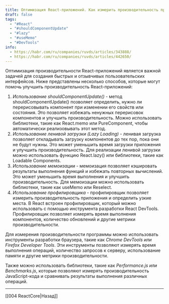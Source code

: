 ```yaml
---
title: Оптимизация React-приложений. Как измерить производительность программы?
draft: false
tags:
  - "#React"
  - "#shouldComponentUpdate"
  - "#lazy"
  - "#useMemo"
  - "#DevTools"
info:
  - https://habr.com/ru/companies/ruvds/articles/343888/
  - https://habr.com/ru/companies/ruvds/articles/442650/
---
```

Оптимизация производительности React-приложений является важной задачей для создания быстрых и отзывчивых пользовательских интерфейсов. Ниже представлены несколько способов, которые могут помочь улучшить производительность React-приложений:

1. _Использование shouldComponentUpdate()_ - метод shouldComponentUpdate() позволяет определить, нужно ли перерисовывать компонент при изменении его свойств или состояния. Это позволяет избежать ненужных перерисовок компонентов и улучшить производительность. Можно использовать библиотеки, такие как React.memo или PureComponent, чтобы автоматически реализовывать этот метод.
2. _Использование ленивой загрузки (Lazy Loading)_ - ленивая загрузка позволяет откладывать загрузку компонентов до тех пор, пока они не будут нужны. Это может уменьшить время загрузки приложения и улучшить производительность. Для реализации ленивой загрузки можно использовать функцию React.lazy() или библиотеки, такие как Loadable Components.
3. _Использование мемоизации_ - мемоизация позволяет кэшировать результаты выполнения функций и избежать повторных вычислений. Это может уменьшить время выполнения и улучшить производительность. Для мемоизации можно использовать библиотеки, такие как useMemo или Reselect.
4. _Использование профилировщика_ - профилировщик позволяет измерить производительность приложения и определить узкие места. В React встроен профилировщик, который можно использовать с помощью инструмента разработки React DevTools. Профилировщик позволяет измерять время выполнения компонентов, количество обновлений и другие метрики производительности.

Для измерения производительности программы можно использовать инструменты разработки браузера, такие как _Chrome DevTools или Firefox Developer Tools_. Эти инструменты позволяют измерять время выполнения операций, количество запросов к серверу, использование памяти и другие метрики производительности.

Также можно использовать библиотеки, такие как _Performance.js или Benchmarks.js_, которые позволяют измерять производительность JavaScript-кода и сравнивать результаты выполнения различных операций.

---

[[004 ReactCore|Назад]]